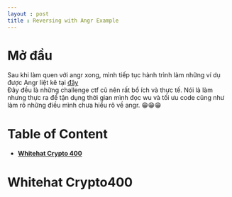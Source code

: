 ```yaml
---
layout : post
title : Reversing with Angr Example 
--- 
```


# Mở đầu   
Sau khi làm quen với angr xong, mình tiếp tục hành trình làm những ví dụ được Angr liệt kê tại [đây](https://docs.angr.io/examples#whitehat-ctf-2015-crypto-400)  
Đây đều là những challenge ctf cũ nên rất bổ ích và thực tế. Nói là làm nhưng thực ra để tận dụng thời gian mình đọc wu và tối ưu code cũng như làm rõ những điều mình chưa hiểu rõ về angr. 😁😁😁

# Table of Content   
  - [**Whitehat Crypto 400**](#wu1)
<a name="wu1"></a>   

# Whitehat Crypto400 
